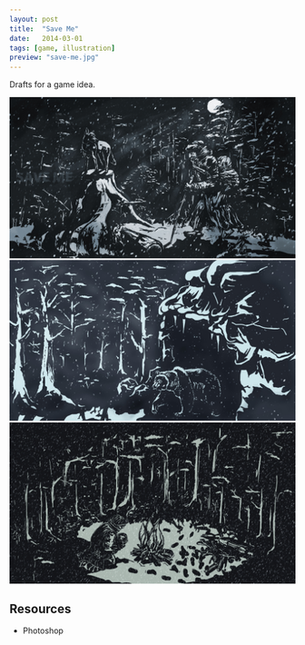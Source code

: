 ```yaml
---
layout: post
title:  "Save Me"
date:   2014-03-01
tags: [game, illustration]
preview: "save-me.jpg"
---
```


Drafts for a game idea.

![Save Me](/img/posts/media/save-me/SaveMe1.png)
![Save Me](/img/posts/media/save-me/SaveMe2.png)
![Save Me](/img/posts/media/save-me/SaveMe3.png)

## Resources
- Photoshop

